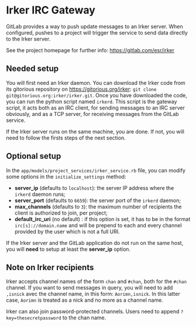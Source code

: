 # Irker IRC Gateway

GitLab provides a way to push update messages to an Irker server. When
configured, pushes to a project will trigger the service to send data directly
to the Irker server.

See the project homepage for further info: https://gitlab.com/esr/irker

## Needed setup

You will first need an Irker daemon. You can download the Irker code from its
gitorious repository on https://gitorious.org/irker: `git clone
git@gitorious.org:irker/irker.git`. Once you have downloaded the code, you can
run the python script named `irkerd`. This script is the gateway script, it acts
both as an IRC client, for sending messages to an IRC server obviously, and as a
TCP server, for receiving messages from the GitLab service.

If the Irker server runs on the same machine, you are done. If not, you will
need to follow the firsts steps of the next section.

## Optional setup

In the `app/models/project_services/irker_service.rb` file, you can modify some
options in the `initialize_settings` method:
- **server_ip** (defaults to `localhost`): the server IP address where the
`irkerd` daemon runs;
- **server_port** (defaults to `6659`): the server port of the `irkerd` daemon;
- **max_channels** (defaults to `3`): the maximum number of recipients the
client is authorized to join, per project;
- **default_irc_uri** (no default) : if this option is set, it has to be in the
format `irc[s]://domain.name` and will be prepend to each and every channel
provided by the user which is not a full URI.

If the Irker server and the GitLab application do not run on the same host, you
will **need** to setup at least the **server_ip** option.

## Note on Irker recipients

Irker accepts channel names of the form `chan` and `#chan`, both for the
`#chan` channel. If you want to send messages in query, you will need to add
`,isnick` avec the channel name, in this form: `Aorimn,isnick`. In this latter
case, `Aorimn` is treated as a nick and no more as a channel name.

Irker can also join password-protected channels. Users need to append
`?key=thesecretpassword` to the chan name.

